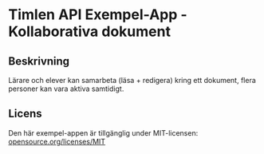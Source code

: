 # Timlen API Exempel-App - Kollaborativa dokument

## Beskrivning

Lärare och elever kan samarbeta (läsa + redigera) kring ett dokument, flera personer kan vara aktiva samtidigt.

## Licens

Den här exempel-appen är tillgänglig under MIT-licensen:
[opensource.org/licenses/MIT](http://opensource.org/licenses/MIT)
